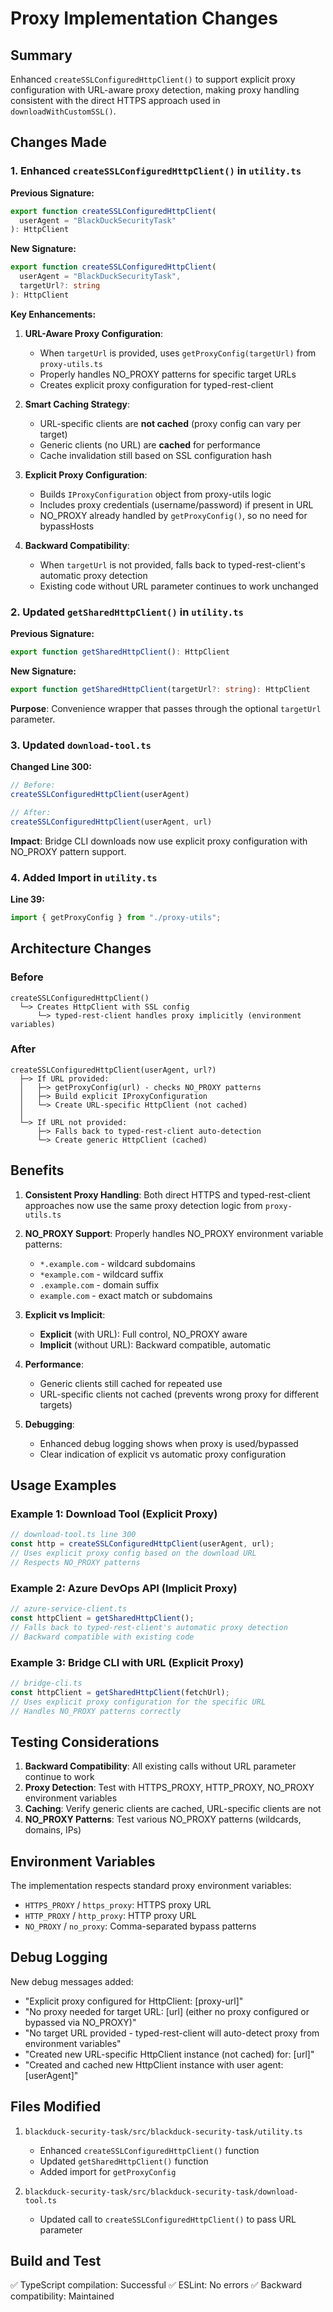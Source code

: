 # Proxy Implementation Changes

## Summary

Enhanced `createSSLConfiguredHttpClient()` to support explicit proxy configuration with URL-aware proxy detection, making proxy handling consistent with the direct HTTPS approach used in `downloadWithCustomSSL()`.

## Changes Made

### 1. Enhanced `createSSLConfiguredHttpClient()` in `utility.ts`

**Previous Signature:**
```typescript
export function createSSLConfiguredHttpClient(
  userAgent = "BlackDuckSecurityTask"
): HttpClient
```

**New Signature:**
```typescript
export function createSSLConfiguredHttpClient(
  userAgent = "BlackDuckSecurityTask",
  targetUrl?: string
): HttpClient
```

**Key Enhancements:**

1. **URL-Aware Proxy Configuration**:
   - When `targetUrl` is provided, uses `getProxyConfig(targetUrl)` from `proxy-utils.ts`
   - Properly handles NO_PROXY patterns for specific target URLs
   - Creates explicit proxy configuration for typed-rest-client

2. **Smart Caching Strategy**:
   - URL-specific clients are **not cached** (proxy config can vary per target)
   - Generic clients (no URL) are **cached** for performance
   - Cache invalidation still based on SSL configuration hash

3. **Explicit Proxy Configuration**:
   - Builds `IProxyConfiguration` object from proxy-utils logic
   - Includes proxy credentials (username/password) if present in URL
   - NO_PROXY already handled by `getProxyConfig()`, so no need for bypassHosts

4. **Backward Compatibility**:
   - When `targetUrl` is not provided, falls back to typed-rest-client's automatic proxy detection
   - Existing code without URL parameter continues to work unchanged

### 2. Updated `getSharedHttpClient()` in `utility.ts`

**Previous Signature:**
```typescript
export function getSharedHttpClient(): HttpClient
```

**New Signature:**
```typescript
export function getSharedHttpClient(targetUrl?: string): HttpClient
```

**Purpose**: Convenience wrapper that passes through the optional `targetUrl` parameter.

### 3. Updated `download-tool.ts`

**Changed Line 300:**
```typescript
// Before:
createSSLConfiguredHttpClient(userAgent)

// After:
createSSLConfiguredHttpClient(userAgent, url)
```

**Impact**: Bridge CLI downloads now use explicit proxy configuration with NO_PROXY pattern support.

### 4. Added Import in `utility.ts`

**Line 39:**
```typescript
import { getProxyConfig } from "./proxy-utils";
```

## Architecture Changes

### Before

```
createSSLConfiguredHttpClient()
  └─> Creates HttpClient with SSL config
      └─> typed-rest-client handles proxy implicitly (environment variables)
```

### After

```
createSSLConfiguredHttpClient(userAgent, url?)
  ├─> If URL provided:
  │   ├─> getProxyConfig(url) - checks NO_PROXY patterns
  │   ├─> Build explicit IProxyConfiguration
  │   └─> Create URL-specific HttpClient (not cached)
  │
  └─> If URL not provided:
      ├─> Falls back to typed-rest-client auto-detection
      └─> Create generic HttpClient (cached)
```

## Benefits

1. **Consistent Proxy Handling**: Both direct HTTPS and typed-rest-client approaches now use the same proxy detection logic from `proxy-utils.ts`

2. **NO_PROXY Support**: Properly handles NO_PROXY environment variable patterns:
   - `*.example.com` - wildcard subdomains
   - `*example.com` - wildcard suffix
   - `.example.com` - domain suffix
   - `example.com` - exact match or subdomains

3. **Explicit vs Implicit**:
   - **Explicit** (with URL): Full control, NO_PROXY aware
   - **Implicit** (without URL): Backward compatible, automatic

4. **Performance**:
   - Generic clients still cached for repeated use
   - URL-specific clients not cached (prevents wrong proxy for different targets)

5. **Debugging**:
   - Enhanced debug logging shows when proxy is used/bypassed
   - Clear indication of explicit vs automatic proxy configuration

## Usage Examples

### Example 1: Download Tool (Explicit Proxy)
```typescript
// download-tool.ts line 300
const http = createSSLConfiguredHttpClient(userAgent, url);
// Uses explicit proxy config based on the download URL
// Respects NO_PROXY patterns
```

### Example 2: Azure DevOps API (Implicit Proxy)
```typescript
// azure-service-client.ts
const httpClient = getSharedHttpClient();
// Falls back to typed-rest-client's automatic proxy detection
// Backward compatible with existing code
```

### Example 3: Bridge CLI with URL (Explicit Proxy)
```typescript
// bridge-cli.ts
const httpClient = getSharedHttpClient(fetchUrl);
// Uses explicit proxy configuration for the specific URL
// Handles NO_PROXY patterns correctly
```

## Testing Considerations

1. **Backward Compatibility**: All existing calls without URL parameter continue to work
2. **Proxy Detection**: Test with HTTPS_PROXY, HTTP_PROXY, NO_PROXY environment variables
3. **Caching**: Verify generic clients are cached, URL-specific clients are not
4. **NO_PROXY Patterns**: Test various NO_PROXY patterns (wildcards, domains, IPs)

## Environment Variables

The implementation respects standard proxy environment variables:

- `HTTPS_PROXY` / `https_proxy`: HTTPS proxy URL
- `HTTP_PROXY` / `http_proxy`: HTTP proxy URL
- `NO_PROXY` / `no_proxy`: Comma-separated bypass patterns

## Debug Logging

New debug messages added:
- "Explicit proxy configured for HttpClient: [proxy-url]"
- "No proxy needed for target URL: [url] (either no proxy configured or bypassed via NO_PROXY)"
- "No target URL provided - typed-rest-client will auto-detect proxy from environment variables"
- "Created new URL-specific HttpClient instance (not cached) for: [url]"
- "Created and cached new HttpClient instance with user agent: [userAgent]"

## Files Modified

1. `blackduck-security-task/src/blackduck-security-task/utility.ts`
   - Enhanced `createSSLConfiguredHttpClient()` function
   - Updated `getSharedHttpClient()` function
   - Added import for `getProxyConfig`

2. `blackduck-security-task/src/blackduck-security-task/download-tool.ts`
   - Updated call to `createSSLConfiguredHttpClient()` to pass URL parameter

## Build and Test

✅ TypeScript compilation: Successful
✅ ESLint: No errors
✅ Backward compatibility: Maintained
